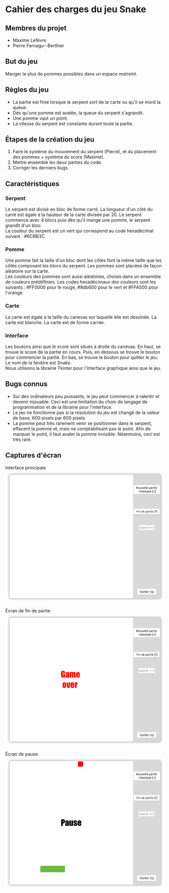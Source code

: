 # Cahier des charges du jeu Snake

## Membres du projet

- Maxime Lefèvre  
- Pierre Fernagu--Berthier  

## But du jeu

Manger le plus de pommes possibles dans un espace restreint.  

## Règles du jeu

- La partie est finie lorsque le serpent sort de la carte ou qu'il se mord la queue.  
- Dès qu'une pomme est avalée, la queue du serpent s'agrandit.  
- Une pomme vaut un point.  
- La vitesse du serpent est constante durant toute la partie.  

## Étapes de la création du jeu

1. Faire le système du mouvement du serpent (Pierre), et du placement des pommes + système du score (Maxime).  
2. Mettre ensemble les deux parties du code.  
3. Corriger les derniers bugs.  

## Caractéristiques

### Serpent

Le serpent est divisé en bloc de forme carré. La longueur d'un côté du carré est égale à la hauteur de la carte divisée par 20. Le serpent commence avec 4 blocs puis dès qu'il mange une pomme, le serpent grandit d'un bloc.  
La couleur du serpent est un vert qui correspond au code hexadécimal suivant : #6CBB3C.  

### Pomme

Une pomme fait la taille d'un bloc dont les côtés font la même taille que les côtés composant les blocs du serpent. Les pommes sont placées de façon aléatoire sur la carte.  
Les couleurs des pommes sont aussi aléatoires, choisis dans un ensemble de couleurs prédéfinies. Les codes hexadécimaux des couleurs sont les suivants : #FF0000 pour le rouge, #8db600 pour le vert et #FFA500 pour l'orange.  
### Carte

La carte est égale à la taille du canevas sur laquelle elle est dessinée. La carte est blanche. La carte est de forme carrée.  

### Interface

Les boutons ainsi que le score sont situés à droite du canevas. En haut, se trouve le score de la partie en cours. Puis, en dessous se trouve le bouton pour commencer la partie. En bas, se trouve le bouton pour quitter le jeu.  
Le nom de la fenêtre est *Snake*.  
Nous utilisons la librairie Tkinter pour l'interface graphique ainsi que le jeu.  

## Bugs connus

- Sur des ordinateurs peu puissants, le jeu peut commencer à ralentir et devenir injouable. Ceci est une limitation du choix de langage de programmation et de la librairie pour l'interface.  
- Le jeu ne fonctionne pas si la résolution du jeu est changé de la valeur de base, 600 pixels par 600 pixels.  
- La pomme peut très rarement venir se positionner dans le serpent, effacent la pomme et, mais ne comptabilisant pas le point. Afin de marquer le point, il faut avaler la pomme invisible. Néanmoins, ceci est très rare.  

## Captures d'écran 

Interface principale
![Image](Screenshots/Main_Window.png)

Écran de fin de partie
![Image](Screenshots/Game_Over.png)

Écran de pause
![Image](Screenshots/Pause.png)